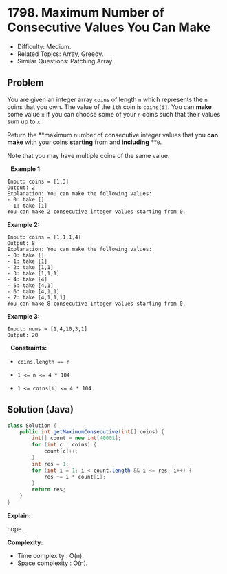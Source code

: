 # 1798. Maximum Number of Consecutive Values You Can Make

- Difficulty: Medium.
- Related Topics: Array, Greedy.
- Similar Questions: Patching Array.

## Problem

You are given an integer array ```coins``` of length ```n``` which represents the ```n``` coins that you own. The value of the ```ith``` coin is ```coins[i]```. You can **make** some value ```x``` if you can choose some of your ```n``` coins such that their values sum up to ```x```.

Return the **maximum number of consecutive integer values that you **can** **make** with your coins **starting** from and **including** **```0```.

Note that you may have multiple coins of the same value.

 
**Example 1:**

```
Input: coins = [1,3]
Output: 2
Explanation: You can make the following values:
- 0: take []
- 1: take [1]
You can make 2 consecutive integer values starting from 0.
```

**Example 2:**

```
Input: coins = [1,1,1,4]
Output: 8
Explanation: You can make the following values:
- 0: take []
- 1: take [1]
- 2: take [1,1]
- 3: take [1,1,1]
- 4: take [4]
- 5: take [4,1]
- 6: take [4,1,1]
- 7: take [4,1,1,1]
You can make 8 consecutive integer values starting from 0.
```

**Example 3:**

```
Input: nums = [1,4,10,3,1]
Output: 20
```

 
**Constraints:**


	
- ```coins.length == n```
	
- ```1 <= n <= 4 * 104```
	
- ```1 <= coins[i] <= 4 * 104```



## Solution (Java)

```java
class Solution {
    public int getMaximumConsecutive(int[] coins) {
        int[] count = new int[40001];
        for (int c : coins) {
            count[c]++;
        }
        int res = 1;
        for (int i = 1; i < count.length && i <= res; i++) {
            res += i * count[i];
        }
        return res;
    }
}
```

**Explain:**

nope.

**Complexity:**

* Time complexity : O(n).
* Space complexity : O(n).
